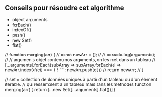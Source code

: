 ## Conseils pour résoudre cet algorithme

- object arguments 
- forEach()
- indexOf()
- push()
- new Set()
- flat()


// function merging(arr) {
//   const newArr = [];
//   // console.log(arguments);
//   // arguments objet contenu nos arguments, on les met dans un tableau
//   [...arguments].forEach(subArray => subArray.forEach(el => newArr.indexOf(el) === 1 ? "" : newArr.push(el)))
//   return newArr;
// }

// set = collection de données uniques à partir d'un tableau ou d'un élément iterable.
// qui ressemblent à un tableau mais sans les méthodes
function merging(arr) {
  return [...new Set([...arguments].flat())]
}

